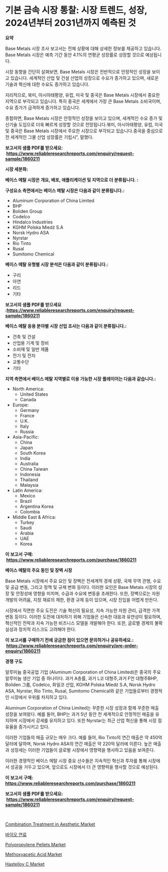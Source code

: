 <p><h1>기본 금속 시장 통찰: 시장 트렌드, 성장, 2024년부터 2031년까지 예측된 것</h1></p><p><strong>요약</strong></p>
<p><p>Base Metals 시장 조사 보고서는 전체 상황에 대해 상세한 정보를 제공하고 있습니다. Base Metals 시장은 예측 기간 동안 4.1%의 연평균 성장률로 성장할 것으로 예상됩니다.</p><p>시장 동향을 간단히 살펴보면, Base Metals 시장은 전반적으로 안정적인 성장을 보이고 있습니다. 세계적인 산업 및 건설 산업의 성장으로 수요가 증가하고 있으며, 새로운 기술과 혁신에 대한 수요도 증가하고 있습니다.</p><p>지리적으로, 북미, 아시아태평양, 유럽, 미국 및 중국은 Base Metals 시장에서 중요한 지역으로 부각되고 있습니다. 특히 중국은 세계에서 가장 큰 Base Metals 소비국이며, 수요 증가가 급격하게 증가하고 있습니다.</p><p>종합하면, Base Metals 시장은 안정적인 성장을 보이고 있으며, 세계적인 수요 증가 및 신기술 도입으로 더욱 빠르게 성장할 것으로 전망됩니다.북미, 아시아태평양, 유럽, 미국 및 중국은 Base Metals 시장에서 주요한 시장으로 부각되고 있습니다.중국을 중심으로 전 세계적인 그물 산업 성장률은 기립시”, 말했다.</p></p>
<p><strong>보고서의 샘플 PDF를 받으세요: &nbsp;<a href="https://www.reliableresearchreports.com/enquiry/request-sample/1860211">https://www.reliableresearchreports.com/enquiry/request-sample/1860211</a></strong></p>
<p><strong>시장 세분화:</strong></p>
<p><strong> 베이스 메탈 시장은 개요, 배포, 애플리케이션 및 지역으로 더 분류됩니다. :</strong></p>
<p><strong>구성요소 측면에서는 베이스 메탈 시장은 다음과 같이 분류됩니다.:</strong></p>
<p><ul><li>Aluminum Corporation of China Limited</li><li>BHP</li><li>Boliden Group</li><li>Codelco</li><li>Hindalco Industries</li><li>KGHM Polska Miedź S.A</li><li>Norsk Hydro ASA</li><li>Nyrstar</li><li>Rio Tinto</li><li>Rusal</li><li>Sumitomo Chemical</li></ul></p>
<p><strong> 베이스 메탈 유형별 시장 분석은 다음과 같이 분류됩니다.:</strong></p>
<p><ul><li>구리</li><li>아연</li><li>리드</li><li>기타</li></ul></p>
<p><strong>보고서의 샘플 PDF를 받으세요 :<a href="https://www.reliableresearchreports.com/enquiry/request-sample/1860211">https://www.reliableresearchreports.com/enquiry/request-sample/1860211</a></strong></p>
<p><strong> 베이스 메탈 응용 분야별 시장 산업 조사는 다음과 같이 분류됩니다.:</strong></p>
<p><ul><li>건축 및 건설</li><li>산업용 기계 및 장비</li><li>소비재 및 일반 제품</li><li>전기 및 전자</li><li>교통수단</li><li>기타</li></ul></p>
<p><strong>지역 측면에서 베이스 메탈 지역별로 이용 가능한 시장 플레이어는 다음과 같습니다.:</strong></p>
<p><ul>
    <li>
        North America:
        <ul>
            <li>United States</li>
            <li>Canada</li>
        </ul>
    </li>
    <li>
        Europe:
        <ul>
            <li>Germany</li>
            <li>France</li>
            <li>U.K.</li>
            <li>Italy</li>
            <li>Russia</li>
        </ul>
    </li>
    <li>
        Asia-Pacific:
        <ul>
            <li>China</li>
            <li>Japan</li>
            <li>South Korea</li>
            <li>India</li>
            <li>Australia</li>
            <li>China Taiwan</li>
            <li>Indonesia</li>
            <li>Thailand</li>
            <li>Malaysia</li>
        </ul>
    </li>
    <li>
        Latin America:
        <ul>
            <li>Mexico</li>
            <li>Brazil</li>
            <li>Argentina Korea</li>
            <li>Colombia</li>
        </ul>
    </li>
    <li>
        Middle East & Africa:
        <ul>
            <li>Turkey</li>
            <li>Saudi</li>
            <li>Arabia</li>
            <li>UAE</li>
            <li>Korea</li>
        </ul>
    </li>
    </ul></p>
<p><strong>이 보고서 구매: &nbsp;<a href="https://www.reliableresearchreports.com/purchase/1860211">https://www.reliableresearchreports.com/purchase/1860211</a></strong></p>
<p><strong>베이스 메탈의 주요 동인 및 장벽 시장</strong></p>
<p><p>Base Metals 시장에서 주요 요인 및 장벽은 전세계적 경제 상황, 국제 무역 관행, 수요 및 공급 변동, 그리고 정책 및 규제 변화 등이다. 이러한 요인은 Base Metals 시장의 성장 및 안정성에 영향을 미치며, 수급과 수요에 변동을 초래한다. 또한, 장벽으로는 자원 개발의 어려움, 지정 재료의 제한, 환경 규제 등이 있으며, 시장 진입을 어렵게 만든다.</p><p>시장에서 직면한 주요 도전은 기술 혁신의 필요성, 지속 가능한 자원 관리, 급격한 가격 변동 등이다. 이러한 도전에 대처하기 위해 기업들은 신속한 대응과 유연성이 필요하며, 혁신적인 전략과 지속 가능한 비즈니스 모델을 개발해야 한다. 또한, 글로벌 경제의 불확실성과 정치적 리스크도 고려해야 한다.</p></p>
<p><strong>이 보고서를 구매하기 전에 궁금한 점이 있으면 문의하거나 공유하세요.: &nbsp;<a href="https://www.reliableresearchreports.com/enquiry/pre-order-enquiry/1860211">https://www.reliableresearchreports.com/enquiry/pre-order-enquiry/1860211</a></strong></p>
<p><strong>경쟁 구도</strong></p>
<p><p>알루미늄 중국공업 기업 (Aluminum Corporation of China Limited)은 중국의 주요 알루미늄 생산 기업 중 하나이다. 과거 A층률, 과거 L코 대형주,과거 F언 대형주BHP, Boliden 그룹, Codelco, 화일코 산업, KGHM Polska Miedź S.A, Norsk Hydro ASA, Nyrstar, Rio Tinto, Rusal, Sumitomo Chemical와 같은 기업들로부터 경쟁적인 시장에서 우위를 차지하고 있다. </p><p>Aluminum Corporation of China Limited는 꾸준한 시장 성장과 함께 꾸준한 매출 성장을 보여왔다. 예를 들어, BHP는 과거 5년 동안 전 세계적으로 안정적인 매출을 유지하며 시장에서 강세를 유지하고 있다. 또한 Nyrstar는 최근 산업 혁신을 통해 시장 점유율을 증가시키고 있다.</p><p>이러한 기업들의 매출 규모는 매우 크다. 예를 들어, Rio Tinto의 연간 매출은 약 450억 달러에 달하며, Norsk Hydro ASA의 연간 매출은 약 220억 달러에 이른다. 높은 매출과 성장세는 이러한 기업들이 글로벌 시장에서 영향력을 행사하고 있음을 보여준다.</p><p>이러한 경쟁적인 베이스 메탈 시장 중요 선수들은 지속적인 혁신과 투자를 통해 시장에서 성공을 거두고 있으며, 앞으로도 시장에서 더 큰 영향력을 행사할 것으로 예상된다.</p></p>
<p><strong>이 보고서 구매: &nbsp; <a href="https://www.reliableresearchreports.com/purchase/1860211">https://www.reliableresearchreports.com/purchase/1860211</a></strong></p>
<p><strong>보고서의 샘플 PDF를 받으세요: &nbsp;<a href="https://www.reliableresearchreports.com/enquiry/request-sample/1860211">https://www.reliableresearchreports.com/enquiry/request-sample/1860211</a></strong><strong></strong></p>
<p>&nbsp;</p>
<p><p><a href="https://cat-emmental-94b.notion.site/Combination-Treatment-in-Aesthetic-Market-Insights-Market-Players-and-Forecast-Till-2031-cd10e318abee4600a37355baa2db762a">Combination Treatment in Aesthetic Market</a></p><p><a href="https://github.com/vss5505pa7z1p/Market-Research-Report-List-1/blob/main/3346127192676.md">바이오 연료</a></p><p><a href="https://github.com/joannesouthgate/Market-Research-Report-List-2/blob/main/polypropylene-pellets-market.md">Polypropylene Pellets Market</a></p><p><a href="https://view.publitas.com/reportprime-1/methoxyacetic-acid-market-size-growth-and-forecast-from-2024-2031/">Methoxyacetic Acid Market</a></p><p><a href="https://github.com/sofayahoo2023/Market-Research-Report-List-3/blob/main/hastelloy-c-market.md">Hastelloy C Market</a></p></p>